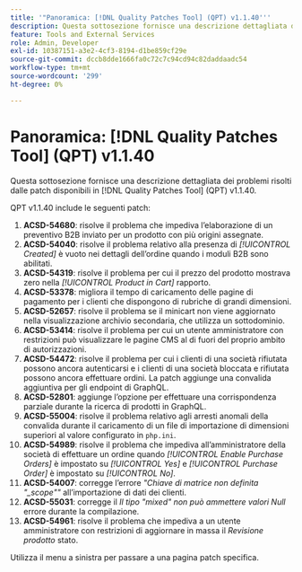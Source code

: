 ```yaml
---
title: '"Panoramica: [!DNL Quality Patches Tool] (QPT) v1.1.40'''
description: Questa sottosezione fornisce una descrizione dettagliata dei problemi risolti dalle patch disponibili in [!DNL Quality Patches Tool] (QPT) v1.1.40.
feature: Tools and External Services
role: Admin, Developer
exl-id: 10387151-a3e2-4cf3-8194-d1be859cf29e
source-git-commit: dccb8dde1666fa0c72c7c94cd94c82daddaadc54
workflow-type: tm+mt
source-wordcount: '299'
ht-degree: 0%

---
```


# Panoramica: [!DNL Quality Patches Tool] (QPT) v1.1.40

Questa sottosezione fornisce una descrizione dettagliata dei problemi risolti dalle patch disponibili in [!DNL Quality Patches Tool] (QPT) v1.1.40.

QPT v1.1.40 include le seguenti patch:

1. **ACSD-54680**: risolve il problema che impediva l’elaborazione di un preventivo B2B inviato per un prodotto con più origini assegnate.
1. **ACSD-54040**: risolve il problema relativo alla presenza di *[!UICONTROL Created]* è vuoto nei dettagli dell’ordine quando i moduli B2B sono abilitati.
1. **ACSD-54319**: risolve il problema per cui il prezzo del prodotto mostrava zero nella *[!UICONTROL Product in Cart]* rapporto.
1. **ACSD-53378**: migliora il tempo di caricamento delle pagine di pagamento per i clienti che dispongono di rubriche di grandi dimensioni.
1. **ACSD-52657**: risolve il problema se il minicart non viene aggiornato nella visualizzazione archivio secondaria, che utilizza un sottodominio.
1. **ACSD-53414**: risolve il problema per cui un utente amministratore con restrizioni può visualizzare le pagine CMS al di fuori del proprio ambito di autorizzazioni.
1. **ACSD-54472**: risolve il problema per cui i clienti di una società rifiutata possono ancora autenticarsi e i clienti di una società bloccata e rifiutata possono ancora effettuare ordini. La patch aggiunge una convalida aggiuntiva per gli endpoint di GraphQL.
1. **ACSD-52801**: aggiunge l’opzione per effettuare una corrispondenza parziale durante la ricerca di prodotti in GraphQL.
1. **ACSD-55004**: risolve il problema relativo agli arresti anomali della convalida durante il caricamento di un file di importazione di dimensioni superiori al valore configurato in `php.ini`.
1. **ACSD-54989**: risolve il problema che impediva all’amministratore della società di effettuare un ordine quando *[!UICONTROL Enable Purchase Orders]* è impostato su *[!UICONTROL Yes]* e *[!UICONTROL Purchase Order]* è impostato su *[!UICONTROL No]*.
1. **ACSD-54007**: corregge l’errore *&quot;Chiave di matrice non definita &quot;_scope&quot;&quot;* all’importazione di dati dei clienti.
1. **ACSD-55031**: corregge il *Il tipo &quot;mixed&quot; non può ammettere valori Null* errore durante la compilazione.
1. **ACSD-54961**: risolve il problema che impediva a un utente amministratore con restrizioni di aggiornare in massa il *Revisione prodotto* stato.

Utilizza il menu a sinistra per passare a una pagina patch specifica.
